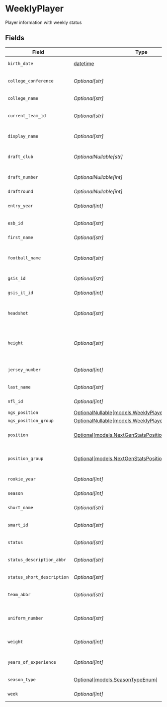 # WeeklyPlayer

Player information with weekly status


## Fields

| Field                                                                                              | Type                                                                                               | Required                                                                                           | Description                                                                                        | Example                                                                                            |
| -------------------------------------------------------------------------------------------------- | -------------------------------------------------------------------------------------------------- | -------------------------------------------------------------------------------------------------- | -------------------------------------------------------------------------------------------------- | -------------------------------------------------------------------------------------------------- |
| `birth_date`                                                                                       | [datetime](https://docs.python.org/3/library/datetime.html#datetime-objects)                       | :heavy_minus_sign:                                                                                 | Player's birth date                                                                                |                                                                                                    |
| `college_conference`                                                                               | *Optional[str]*                                                                                    | :heavy_minus_sign:                                                                                 | Player's college conference                                                                        | Southeastern Conference                                                                            |
| `college_name`                                                                                     | *Optional[str]*                                                                                    | :heavy_minus_sign:                                                                                 | Player's college                                                                                   | Louisiana State                                                                                    |
| `current_team_id`                                                                                  | *Optional[str]*                                                                                    | :heavy_minus_sign:                                                                                 | Current team identifier                                                                            |                                                                                                    |
| `display_name`                                                                                     | *Optional[str]*                                                                                    | :heavy_minus_sign:                                                                                 | Player's display name                                                                              | Justin Jefferson                                                                                   |
| `draft_club`                                                                                       | *OptionalNullable[str]*                                                                            | :heavy_minus_sign:                                                                                 | Team that drafted the player                                                                       |                                                                                                    |
| `draft_number`                                                                                     | *OptionalNullable[int]*                                                                            | :heavy_minus_sign:                                                                                 | Overall draft pick number                                                                          |                                                                                                    |
| `draftround`                                                                                       | *OptionalNullable[int]*                                                                            | :heavy_minus_sign:                                                                                 | Draft round                                                                                        |                                                                                                    |
| `entry_year`                                                                                       | *Optional[int]*                                                                                    | :heavy_minus_sign:                                                                                 | Year player entered the league                                                                     |                                                                                                    |
| `esb_id`                                                                                           | *Optional[str]*                                                                                    | :heavy_minus_sign:                                                                                 | ESB identifier                                                                                     |                                                                                                    |
| `first_name`                                                                                       | *Optional[str]*                                                                                    | :heavy_minus_sign:                                                                                 | Player's first name                                                                                |                                                                                                    |
| `football_name`                                                                                    | *Optional[str]*                                                                                    | :heavy_minus_sign:                                                                                 | Player's football name (nickname)                                                                  |                                                                                                    |
| `gsis_id`                                                                                          | *Optional[str]*                                                                                    | :heavy_minus_sign:                                                                                 | GSIS identifier                                                                                    |                                                                                                    |
| `gsis_it_id`                                                                                       | *Optional[int]*                                                                                    | :heavy_minus_sign:                                                                                 | GSIS IT identifier                                                                                 |                                                                                                    |
| `headshot`                                                                                         | *Optional[str]*                                                                                    | :heavy_minus_sign:                                                                                 | URL to player headshot image                                                                       |                                                                                                    |
| `height`                                                                                           | *Optional[str]*                                                                                    | :heavy_minus_sign:                                                                                 | Player height (format is feet-inches)                                                              | 6-3                                                                                                |
| `jersey_number`                                                                                    | *Optional[int]*                                                                                    | :heavy_minus_sign:                                                                                 | Player's jersey number                                                                             |                                                                                                    |
| `last_name`                                                                                        | *Optional[str]*                                                                                    | :heavy_minus_sign:                                                                                 | Player's last name                                                                                 |                                                                                                    |
| `nfl_id`                                                                                           | *Optional[int]*                                                                                    | :heavy_minus_sign:                                                                                 | NFL player identifier                                                                              | 52430                                                                                              |
| `ngs_position`                                                                                     | [OptionalNullable[models.WeeklyPlayerNgsPosition]](../models/weeklyplayerngsposition.md)           | :heavy_minus_sign:                                                                                 | N/A                                                                                                |                                                                                                    |
| `ngs_position_group`                                                                               | [OptionalNullable[models.WeeklyPlayerNgsPositionGroup]](../models/weeklyplayerngspositiongroup.md) | :heavy_minus_sign:                                                                                 | N/A                                                                                                |                                                                                                    |
| `position`                                                                                         | [Optional[models.NextGenStatsPositionEnum]](../models/nextgenstatspositionenum.md)                 | :heavy_minus_sign:                                                                                 | Next Gen Stats player position                                                                     |                                                                                                    |
| `position_group`                                                                                   | [Optional[models.NextGenStatsPositionGroupEnum]](../models/nextgenstatspositiongroupenum.md)       | :heavy_minus_sign:                                                                                 | Next Gen Stats position group                                                                      |                                                                                                    |
| `rookie_year`                                                                                      | *Optional[int]*                                                                                    | :heavy_minus_sign:                                                                                 | Player's rookie year                                                                               |                                                                                                    |
| `season`                                                                                           | *Optional[int]*                                                                                    | :heavy_minus_sign:                                                                                 | Current season                                                                                     |                                                                                                    |
| `short_name`                                                                                       | *Optional[str]*                                                                                    | :heavy_minus_sign:                                                                                 | Shortened player name                                                                              | J.Jefferson                                                                                        |
| `smart_id`                                                                                         | *Optional[str]*                                                                                    | :heavy_minus_sign:                                                                                 | Smart identifier for the player                                                                    |                                                                                                    |
| `status`                                                                                           | *Optional[str]*                                                                                    | :heavy_minus_sign:                                                                                 | Player status code                                                                                 | ACT                                                                                                |
| `status_description_abbr`                                                                          | *Optional[str]*                                                                                    | :heavy_minus_sign:                                                                                 | Abbreviated status description                                                                     | A01                                                                                                |
| `status_short_description`                                                                         | *Optional[str]*                                                                                    | :heavy_minus_sign:                                                                                 | Short status description                                                                           | Active                                                                                             |
| `team_abbr`                                                                                        | *Optional[str]*                                                                                    | :heavy_minus_sign:                                                                                 | Current team abbreviation                                                                          |                                                                                                    |
| `uniform_number`                                                                                   | *Optional[str]*                                                                                    | :heavy_minus_sign:                                                                                 | Player's uniform number (formatted)                                                                | 18                                                                                                 |
| `weight`                                                                                           | *Optional[int]*                                                                                    | :heavy_minus_sign:                                                                                 | Player weight in pounds                                                                            |                                                                                                    |
| `years_of_experience`                                                                              | *Optional[int]*                                                                                    | :heavy_minus_sign:                                                                                 | Years of NFL experience                                                                            |                                                                                                    |
| `season_type`                                                                                      | [Optional[models.SeasonTypeEnum]](../models/seasontypeenum.md)                                     | :heavy_minus_sign:                                                                                 | Type of NFL season                                                                                 | REG                                                                                                |
| `week`                                                                                             | *Optional[int]*                                                                                    | :heavy_minus_sign:                                                                                 | Week number                                                                                        |                                                                                                    |